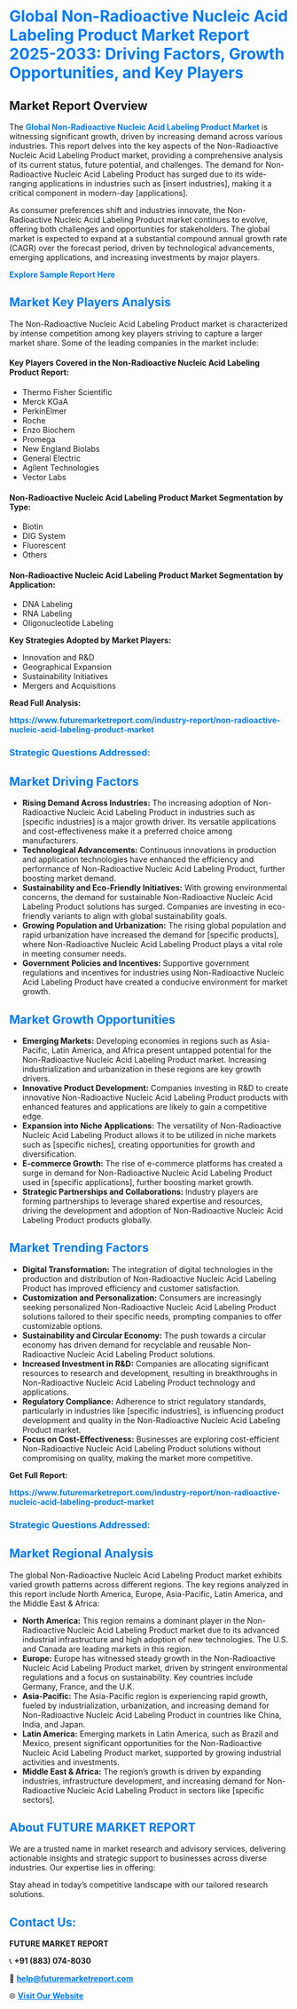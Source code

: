<h1 style="color: #007BFF;">Global Non-Radioactive Nucleic Acid Labeling Product Market Report 2025-2033: Driving Factors, Growth Opportunities, and Key Players</h1>

<section id="overview">
<h2>Market Report Overview</h2>
<p>The <a href="https://www.futuremarketreport.com/industry-report/non-radioactive-nucleic-acid-labeling-product-market" style="color: #007BFF; text-decoration: none;"><strong>Global Non-Radioactive Nucleic Acid Labeling Product Market</strong></a> is witnessing significant growth, driven by increasing demand across various industries. This report delves into the key aspects of the Non-Radioactive Nucleic Acid Labeling Product market, providing a comprehensive analysis of its current status, future potential, and challenges. The demand for Non-Radioactive Nucleic Acid Labeling Product has surged due to its wide-ranging applications in industries such as [insert industries], making it a critical component in modern-day [applications].</p>
<p>As consumer preferences shift and industries innovate, the Non-Radioactive Nucleic Acid Labeling Product market continues to evolve, offering both challenges and opportunities for stakeholders. The global market is expected to expand at a substantial compound annual growth rate (CAGR) over the forecast period, driven by technological advancements, emerging applications, and increasing investments by major players.</p>
</section>

<section id="overview">
<p><a href="https://www.futuremarketreport.com/request-sample/reportId=80180" style="color: #007BFF; text-decoration: none;"><strong>Explore Sample Report Here</strong></a></p>
</section>

<section id="key-players">
<h2 style="color: #007BFF;">Market Key Players Analysis</h2>
<p>The Non-Radioactive Nucleic Acid Labeling Product market is characterized by intense competition among key players striving to capture a larger market share. Some of the leading companies in the market include:</p>
<h4>Key Players Covered in the Non-Radioactive Nucleic Acid Labeling Product Report:</h4>
<ul><li>Thermo Fisher Scientific</li><li>Merck KGaA</li><li>PerkinElmer</li><li>Roche</li><li>Enzo Biochem</li><li>Promega</li><li>New England Biolabs</li><li>General Electric</li><li>Agilent Technologies</li><li>Vector Labs</li></ul>
<h4>Non-Radioactive Nucleic Acid Labeling Product Market Segmentation by Type:</h4>
<ul><li>Biotin</li><li>DIG System</li><li>Fluorescent</li><li>Others</li></ul>

<h4>Non-Radioactive Nucleic Acid Labeling Product Market Segmentation by Application:</h4>
<ul><li>DNA Labeling</li><li>RNA Labeling</li><li>Oligonucleotide Labeling</li></ul>
<p><strong>Key Strategies Adopted by Market Players:</strong></p>
<ul>
<li>Innovation and R&D</li>
<li>Geographical Expansion</li>
<li>Sustainability Initiatives</li>
<li>Mergers and Acquisitions</li>
</ul>
</section>

<section>
<p><strong>Read Full Analysis: </strong></p><a href="https://www.futuremarketreport.com/industry-report/non-radioactive-nucleic-acid-labeling-product-market" style="color: #007BFF; text-decoration: none;"><strong>https://www.futuremarketreport.com/industry-report/non-radioactive-nucleic-acid-labeling-product-market</strong></a>
<h3 style="color: #007BFF;">Strategic Questions Addressed:</h3>
</section>

<section id="driving-factors">
<h2 style="color: #007BFF;">Market Driving Factors</h2>
<ul>
<li><strong>Rising Demand Across Industries:</strong> The increasing adoption of Non-Radioactive Nucleic Acid Labeling Product in industries such as [specific industries] is a major growth driver. Its versatile applications and cost-effectiveness make it a preferred choice among manufacturers.</li>
<li><strong>Technological Advancements:</strong> Continuous innovations in production and application technologies have enhanced the efficiency and performance of Non-Radioactive Nucleic Acid Labeling Product, further boosting market demand.</li>
<li><strong>Sustainability and Eco-Friendly Initiatives:</strong> With growing environmental concerns, the demand for sustainable Non-Radioactive Nucleic Acid Labeling Product solutions has surged. Companies are investing in eco-friendly variants to align with global sustainability goals.</li>
<li><strong>Growing Population and Urbanization:</strong> The rising global population and rapid urbanization have increased the demand for [specific products], where Non-Radioactive Nucleic Acid Labeling Product plays a vital role in meeting consumer needs.</li>
<li><strong>Government Policies and Incentives:</strong> Supportive government regulations and incentives for industries using Non-Radioactive Nucleic Acid Labeling Product have created a conducive environment for market growth.</li>
</ul>
</section>

<section id="growth-opportunities">
<h2 style="color: #007BFF;">Market Growth Opportunities</h2>
<ul>
<li><strong>Emerging Markets:</strong> Developing economies in regions such as Asia-Pacific, Latin America, and Africa present untapped potential for the Non-Radioactive Nucleic Acid Labeling Product market. Increasing industrialization and urbanization in these regions are key growth drivers.</li>
<li><strong>Innovative Product Development:</strong> Companies investing in R&D to create innovative Non-Radioactive Nucleic Acid Labeling Product products with enhanced features and applications are likely to gain a competitive edge.</li>
<li><strong>Expansion into Niche Applications:</strong> The versatility of Non-Radioactive Nucleic Acid Labeling Product allows it to be utilized in niche markets such as [specific niches], creating opportunities for growth and diversification.</li>
<li><strong>E-commerce Growth:</strong> The rise of e-commerce platforms has created a surge in demand for Non-Radioactive Nucleic Acid Labeling Product used in [specific applications], further boosting market growth.</li>
<li><strong>Strategic Partnerships and Collaborations:</strong> Industry players are forming partnerships to leverage shared expertise and resources, driving the development and adoption of Non-Radioactive Nucleic Acid Labeling Product products globally.</li>
</ul>
</section>

<section id="trending-factors">
<h2 style="color: #007BFF;">Market Trending Factors</h2>
<ul>
<li><strong>Digital Transformation:</strong> The integration of digital technologies in the production and distribution of Non-Radioactive Nucleic Acid Labeling Product has improved efficiency and customer satisfaction.</li>
<li><strong>Customization and Personalization:</strong> Consumers are increasingly seeking personalized Non-Radioactive Nucleic Acid Labeling Product solutions tailored to their specific needs, prompting companies to offer customizable options.</li>
<li><strong>Sustainability and Circular Economy:</strong> The push towards a circular economy has driven demand for recyclable and reusable Non-Radioactive Nucleic Acid Labeling Product solutions.</li>
<li><strong>Increased Investment in R&D:</strong> Companies are allocating significant resources to research and development, resulting in breakthroughs in Non-Radioactive Nucleic Acid Labeling Product technology and applications.</li>
<li><strong>Regulatory Compliance:</strong> Adherence to strict regulatory standards, particularly in industries like [specific industries], is influencing product development and quality in the Non-Radioactive Nucleic Acid Labeling Product market.</li>
<li><strong>Focus on Cost-Effectiveness:</strong> Businesses are exploring cost-efficient Non-Radioactive Nucleic Acid Labeling Product solutions without compromising on quality, making the market more competitive.</li>
</ul>
</section>

<section>
<p><strong>Get Full Report: </strong></p><a href="https://www.futuremarketreport.com/industry-report/non-radioactive-nucleic-acid-labeling-product-market" style="color: #007BFF; text-decoration: none;"><strong>https://www.futuremarketreport.com/industry-report/non-radioactive-nucleic-acid-labeling-product-market</strong></a>
<h3 style="color: #007BFF;">Strategic Questions Addressed:</h3>
</section>


<section id="regional-analysis">
<h2 style="color: #007BFF;">Market Regional Analysis</h2>
<p>The global Non-Radioactive Nucleic Acid Labeling Product market exhibits varied growth patterns across different regions. The key regions analyzed in this report include North America, Europe, Asia-Pacific, Latin America, and the Middle East & Africa:</p>
<ul>
<li><strong>North America:</strong> This region remains a dominant player in the Non-Radioactive Nucleic Acid Labeling Product market due to its advanced industrial infrastructure and high adoption of new technologies. The U.S. and Canada are leading markets in this region.</li>
<li><strong>Europe:</strong> Europe has witnessed steady growth in the Non-Radioactive Nucleic Acid Labeling Product market, driven by stringent environmental regulations and a focus on sustainability. Key countries include Germany, France, and the U.K.</li>
<li><strong>Asia-Pacific:</strong> The Asia-Pacific region is experiencing rapid growth, fueled by industrialization, urbanization, and increasing demand for Non-Radioactive Nucleic Acid Labeling Product in countries like China, India, and Japan.</li>
<li><strong>Latin America:</strong> Emerging markets in Latin America, such as Brazil and Mexico, present significant opportunities for the Non-Radioactive Nucleic Acid Labeling Product market, supported by growing industrial activities and investments.</li>
<li><strong>Middle East & Africa:</strong> The region’s growth is driven by expanding industries, infrastructure development, and increasing demand for Non-Radioactive Nucleic Acid Labeling Product in sectors like [specific sectors].</li>
</ul>
</section>

<footer>
<h2 style="color: #007BFF;">About FUTURE MARKET REPORT</h2>
<p>We are a trusted name in market research and advisory services, delivering actionable insights and strategic support to businesses across diverse industries. Our expertise lies in offering:</p>

<p>Stay ahead in today’s competitive landscape with our tailored research solutions.</p>

<h2 style="color: #007BFF;">Contact Us:</h2>
<p><strong>FUTURE MARKET REPORT</strong></p>
<p>📞 <strong>+91 (883) 074-8030</strong></p>
<p>📧 <strong><a href="mailto:help@futuremarketreport.com" style="color: #007BFF;">help@futuremarketreport.com</a></strong></p>
<p>🌐 <strong><a href="https://www.futuremarketreport.com/" style="color: #007BFF;">Visit Our Website</a></strong></p>
</footer>